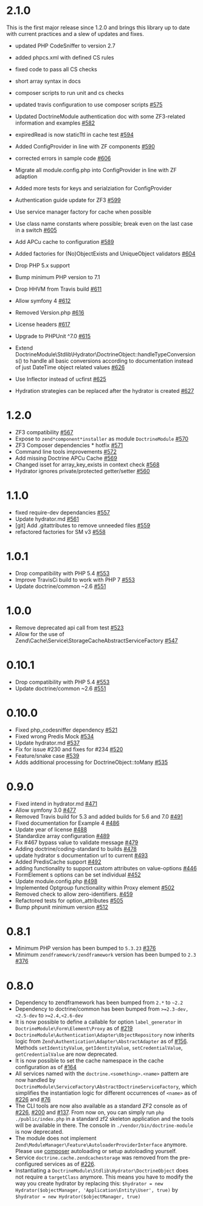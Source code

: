 # 2.1.0
This is the first major release since 1.2.0 and brings this library up to date
with current practices and a slew of updates and fixes.
* updated PHP CodeSniffer to version 2.7
* added phpcs.xml with defined CS rules
* fixed code to pass all CS checks
* short array syntax in docs
* composer scripts to run unit and cs checks
* updated travis configuration to use composer scripts [#575](https://github.com/doctrine/DoctrineModule/pull/575)
* Updated DoctrineModule authentication doc with some ZF3-related information and examples [#582](https://github.com/doctrine/DoctrineModule/pull/582)
* expiredRead is now staticTtl in cache test [#594](https://github.com/doctrine/DoctrineModule/pull/594)
* Added ConfigProvider in line with ZF components [#590](https://github.com/doctrine/DoctrineModule/pull/590)
* corrected errors in sample code [#606](https://github.com/doctrine/DoctrineModule/pull/606)
* Migrate all module.config.php into ConfigProvider in line with ZF adaption
* Added more tests for keys and serialziation for ConfigProvider
* Authentication guide update for ZF3 [#599](https://github.com/doctrine/DoctrineModule/pull/599)
* Use service manager factory for cache when possible
* Use class name constants where possible; break even on the last case in a switch [#605](https://github.com/doctrine/DoctrineModule/pull/605)
* Add APCu cache to configuration [#589](https://github.com/doctrine/DoctrineModule/pull/589)
* Added factories for (No)ObjectExists and UniqueObject validators [#604](https://github.com/doctrine/DoctrineModule/pull/604)
* Drop PHP 5.x support
* Bump minimum PHP version to 7.1
* Drop HHVM from Travis build [#611](https://github.com/doctrine/DoctrineModule/pull/611)
* Allow symfony 4 [#612](https://github.com/doctrine/DoctrineModule/pull/612)
* Removed Version.php [#616](https://github.com/doctrine/DoctrineModule/pull/616)

* License headers [#617](https://github.com/doctrine/DoctrineModule/pull/617)
* Upgrade to PHPUnit ^7.0 [#615](https://github.com/doctrine/DoctrineModule/pull/615/commits)
* Extend DoctrineModule\Stdlib\Hydrator\DoctrineObject::handleTypeConversions() to handle all basic conversions according to documentation instead of just DateTime object related values [#626](https://github.com/doctrine/DoctrineModule/pull/626/commits)
* Use Inflector instead of ucfirst [#625](https://github.com/doctrine/DoctrineModule/pull/625/commits)
* Hydration strategies can be replaced after the hydrator is created [#627](https://github.com/doctrine/DoctrineModule/pull/627/commits)

# 1.2.0
* ZF3 compatibility [#567](https://github.com/pull/567)
* Expose to `zend*component*installer` as module `DoctrineModule` [#570](https://github.com/pull/570)
* ZF3 Composer dependencies * hotfix [#571](https://github.com/pull/571)
* Command line tools improvements [#572](https://github.com/pull/572)
* Add missing Doctrine APCu Cache [#569](https://github.com/pull/569)
* Changed isset for array_key_exists in context check [#568](https://github.com/pull/568)
* Hydrator ignores private/protected getter/setter [#560](https://github.com/pull/560)

# 1.1.0
 * fixed require-dev dependancies [#557](https://github.com/doctrine/DoctrineModule/pull/557)
 * Update hydrator.md [#561](https://github.com/doctrine/DoctrineModule/pull/561)
 * [git] Add .gitattributes to remove unneeded files [#559](https://github.com/doctrine/DoctrineModule/pull/559)
 * refactored factories for SM v3 [#558](https://github.com/doctrine/DoctrineModule/pull/558)

# 1.0.1

 * Drop compatibility with PHP 5.4 [#553](https://github.com/doctrine/DoctrineModule/pull/553)
 * Improve TravisCi build to work with PHP 7 [#553](https://github.com/doctrine/DoctrineModule/pull/553)
 * Update doctrine/common ~2.6 [#551](https://github.com/doctrine/DoctrineModule/pull/551)

# 1.0.0

 * Remove deprecated api call from test [#523](https://github.com/doctrine/DoctrineModule/pull/523)
 * Allow for the use of Zend\Cache\Service\StorageCacheAbstractServiceFactory [#547](https://github.com/doctrine/DoctrineModule/pull/547)

# 0.10.1

 * Drop compatibility with PHP 5.4 [#553](https://github.com/doctrine/DoctrineModule/pull/553)
 * Update doctrine/common ~2.6 [#551](https://github.com/doctrine/DoctrineModule/pull/551)

# 0.10.0

 * Fixed php_codesniffer dependency [#521](https://github.com/doctrine/DoctrineModule/pull/521)
 * Fixed wrong Predis Mock [#534](https://github.com/doctrine/DoctrineModule/pull/534)
 * Update hydrator.md [#537](https://github.com/doctrine/DoctrineModule/pull/537)
 * Fix for issue #230 and  fixes for #234 [#520](https://github.com/doctrine/DoctrineModule/pull/520)
 * Feature/snake case [#539](https://github.com/doctrine/DoctrineModule/pull/539)
 * Adds additional processing for DoctrineObject::toMany [#535](https://github.com/doctrine/DoctrineModule/pull/535)

# 0.9.0

 * Fixed intend in hydrator.md [#471](https://github.com/doctrine/DoctrineModule/pull/471)
 * Allow symfony 3.0 [#477](https://github.com/doctrine/DoctrineModule/pull/477)
 * Removed Travis build for 5.3 and added builds for 5.6 and 7.0 [#491](https://github.com/doctrine/DoctrineModule/pull/491)
 * Fixed documentation for Example 4 [#486](https://github.com/doctrine/DoctrineModule/pull/486)
 * Update year of license [#488](https://github.com/doctrine/DoctrineModule/pull/488)
 * Standardize array configuration [#489](https://github.com/doctrine/DoctrineModule/pull/489)
 * Fix #467 bypass value to validate message [#479](https://github.com/doctrine/DoctrineModule/pull/479)
 * Adding doctrine/coding-standard to builds [#478](https://github.com/doctrine/DoctrineModule/pull/478)
 * update hydrator s documentation url to current [#493](https://github.com/doctrine/DoctrineModule/pull/493)
 * Added PredisCache support [#492](https://github.com/doctrine/DoctrineModule/pull/492)
 * adding functionality to support custom attributes on value-options [#446](https://github.com/doctrine/DoctrineModule/pull/446)
 * FormElement s options can be set individual [#452](https://github.com/doctrine/DoctrineModule/pull/452)
 * Update module.config.php [#498](https://github.com/doctrine/DoctrineModule/pull/498)
 * Implemented Optgroup functionality within Proxy element [#502](https://github.com/doctrine/DoctrineModule/pull/502)
 * Removed check to allow zero-identifiers. [#459](https://github.com/doctrine/DoctrineModule/pull/459)
 * Refactored tests for option_attributes [#505](https://github.com/doctrine/DoctrineModule/pull/505)
 * Bump phpunit minimum version [#512](https://github.com/doctrine/DoctrineModule/pull/512)

# 0.8.1

 * Minimum PHP version has been bumped to `5.3.23` [#376](https://github.com/doctrine/DoctrineModule/pull/376)
 * Minimum `zendframework/zendframework` version has been bumped to `2.3` [#376](https://github.com/doctrine/DoctrineModule/pull/376)

# 0.8.0

 * Dependency to zendframework has been bumped from `2.*` to `~2.2`
 * Dependency to doctrine/common has been bumped from `>=2.3-dev,<2.5-dev` to `>=2.4,<2.6-dev`
 * It is now possible to define a callable for option `label_generator` in `DoctrineModule\Form\Element\Proxy`
   as of [#219](https://github.com/doctrine/DoctrineModule/pull/219)
 * `DoctrineModule\Authentication\Adapter\ObjectRepository` now inherits logic from
   `Zend\Authentication\Adapter\AbstractAdapter` as of [#156](https://github.com/doctrine/DoctrineModule/pull/156).
   Methods `setIdentityValue`, `getIdentityValue`, `setCredentialValue`, `getCredentialValue` are now deprecated.
 * It is now possible to set the cache namespace in the cache configuration as
   of [#164](https://github.com/doctrine/DoctrineModule/pull/164)
 * All services named with the `doctrine.<something>.<name>` pattern are now handled by
   `DoctrineModule\ServiceFactory\AbstractDoctrineServiceFactory`, which simplifies the instantiation
   logic for different occurrences of `<name>` as of
   [#226](https://github.com/doctrine/DoctrineModule/pull/226) and
   [#76](https://github.com/doctrine/DoctrineModule/pull/76)
 * The CLI tools are now also available as a standard ZF2 console as of
   [#226](https://github.com/doctrine/DoctrineModule/pull/226),
   [#200](https://github.com/doctrine/DoctrineModule/pull/200) and
   [#137](https://github.com/doctrine/DoctrineModule/pull/137). From now on, you can simply run
   `php ./public/index.php` in a standard zf2 skeleton application and the tools will be available
   in there. The console in `./vendor/bin/doctrine-module` is now deprecated.
 * The module does not implement `Zend\ModuleManager\Feature\AutoloaderProviderInterface` anymore.
   Please use [composer](http://getcomposer.org/) autoloading or setup autoloading yourself.
 * Service `doctrine.cache.zendcachestorage` was removed from the pre-configured services as of
   [#226](https://github.com/doctrine/DoctrineModule/pull/226).
 * Instantiating a `DoctrineModule\Stdlib\Hydrator\DoctrineObject` does not require a
   `targetClass` anymore. This means you have to modify the way you create hydrator
   by replacing this: `$hydrator = new Hydrator($objectManager, 'Application\Entity\User', true)` by
   `$hydrator = new Hydrator($objectManager, true)`
